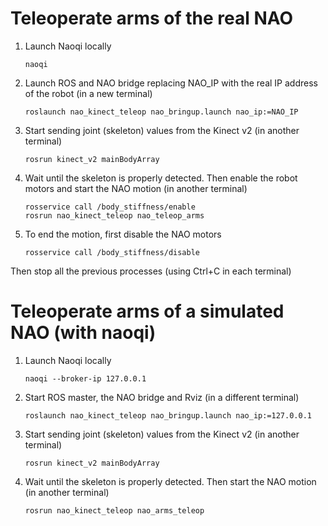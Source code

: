 Teleoperate arms of the real NAO
================================

1. Launch Naoqi locally
   ```
   naoqi 
   ```

2. Launch ROS and NAO bridge replacing NAO_IP with the real IP address of the
   robot (in a new terminal)
   ```
   roslaunch nao_kinect_teleop nao_bringup.launch nao_ip:=NAO_IP
   ```

4. Start sending joint (skeleton) values from the Kinect v2 (in another
   terminal)
   ```
   rosrun kinect_v2 mainBodyArray
   ```

5. Wait until the skeleton is properly detected. Then enable the robot motors
   and start the NAO motion (in another terminal)
   ```
   rosservice call /body_stiffness/enable
   rosrun nao_kinect_teleop nao_teleop_arms
   ```

6. To end the motion, first disable the NAO motors
   ```
   rosservice call /body_stiffness/disable 
   ```
Then stop all the previous processes (using Ctrl+C in each terminal)


Teleoperate arms of a simulated NAO (with naoqi)
================================================

1. Launch Naoqi locally
   ```
   naoqi --broker-ip 127.0.0.1
   ```
     
2. Start ROS master, the NAO bridge and Rviz (in a different terminal)
   ```
   roslaunch nao_kinect_teleop nao_bringup.launch nao_ip:=127.0.0.1
   ```

4. Start sending joint (skeleton) values from the Kinect v2 (in another
   terminal)
   ```
   rosrun kinect_v2 mainBodyArray
   ```

5. Wait until the skeleton is properly detected. Then start the NAO motion
   (in another terminal)
   ```
   rosrun nao_kinect_teleop nao_arms_teleop
   ```
